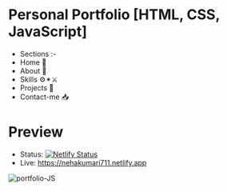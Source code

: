 # Personal Portfolio [HTML, CSS, JavaScript]
- Sections :-
- Home 🏡
- About 🌙
- Skills ⚙️✴⚔️
- Projects 📔
- Contact-me 📥
# Preview
- Status: [![Netlify Status](https://api.netlify.com/api/v1/badges/ce0d34a3-e47e-4c7b-b682-8ee26002c550/deploy-status?branch=main)](https://app.netlify.com/sites/nehakumari711/deploys)
- Live: https://nehakumari711.netlify.app
  
![portfolio-JS](https://github.com/Nkovaturient/Portfolio-JS/assets/127786136/5b5dfaa2-8bf6-490c-8965-a2a68e659f46)

